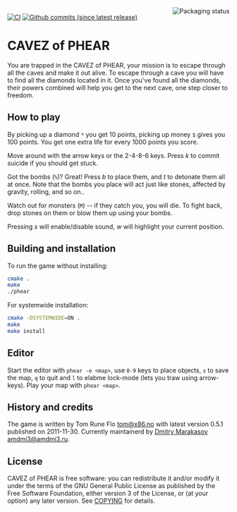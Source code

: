 <a href="https://repology.org/project/cavezofphear/versions">
	<img src="https://repology.org/badge/vertical-allrepos/cavezofphear.svg?exclude_unsupported=1" alt="Packaging status" align="right">
</a>

[![CI](https://github.com/AMDmi3/cavezofphear/actions/workflows/ci.yml/badge.svg)](https://github.com/AMDmi3/cavezofphear/actions/workflows/ci.yml)
[![Github commits (since latest release)](https://img.shields.io/github/commits-since/AMDmi3/cavezofphear/latest.svg)](https://github.com/AMDmi3/cavezofphear)

# CAVEZ of PHEAR

You are trapped in the CAVEZ of PHEAR, your mission is to escape
through all the caves and make it out alive. To escape through a
cave you will have to find all the diamonds located in it. Once
you've found all the diamonds, their powers combined will help you
get to the next cave, one step closer to freedom.

## How to play

By picking up a diamond `*` you get 10 points, picking up money `$`
gives you 100 points. You get one extra life for every 1000 points
you score.

Move around with the arrow keys or the 2-4-8-6 keys. Press *k* to 
commit suicide if you should get stuck.

Got the bombs (`%`)? Great! Press *b* to place them, and *t* to detonate
them all at once. Note that the bombs you place will act just like
stones, affected by gravity, rolling, and so on..

Watch out for monsters (`M`) -- if they catch you, you will die. To
fight back, drop stones on them or blow them up using your bombs.

Pressing *s* will enable/disable sound, *w* will highlight your
current position.

## Building and installation

To run the game without installing:

```sh
cmake .
make
./phear
```

For systemwide installation:

```sh
cmake -DSYSTEMWIDE=ON .
make
make install
```

## Editor

Start the editor with `phear -e <map>`, use `0-9` keys to place
objects, `s` to save the map, `q` to quit and `l` to elabme lock-mode
(lets you traw using arrow-keys). Play your map with `phear <map>`.

## History and credits

The game is written by Tom Rune Flo <tom@x86.no> with latest version
0.5.1 published on 2011-11-30. Currently maintainerd by [Dmitry
Marakasov](https://github.com/AMDmi3) <amdmi3@amdmi3.ru>.

## License

CAVEZ of PHEAR is free software: you can redistribute it and/or 
modify it under the terms of the GNU General Public License as
published by the Free Software Foundation, either version 3 of the
License, or (at your option) any later version. See [COPYING](COPYING)
for details.
